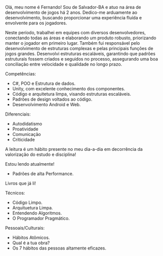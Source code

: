 Olá, meu nome é Fernando! Sou de Salvador-BA e atuo na área de desenvolvimento de jogos há 2 anos. Dedico-me arduamente ao desenvolvimento, buscando proporcionar uma experiência fluída e envolvente para os jogadores.

Neste período, trabalhei em equipes com diversos desenvolvedores, conectando todas as áreas e elaborando um produto robusto, priorizando manter o jogador em primeiro lugar. Também fui responsável pelo desenvolvimento de estruturas complexas e pelas principais funções de jogos grandes. Desenvolvi estruturas escaláveis, garantindo que padrões estruturais fossem criados e seguidos no processo, assegurando uma boa conciliação entre velocidade e qualidade no longo prazo.

Competências:
- C#, POO e Estrutura de dados.
- Unity, com excelente conhecimento dos componentes.
- Código e arquitetura limpa, visando estruturas escaláveis.
- Padrões de design voltados ao código.
- Desenvolvimento Android e Web.

Diferenciais:
- Autodidatismo
- Proatividade
- Comunicação
- Criticidade

A leitura é um hábito presente no meu dia-a-dia em decorrência da valorização do estudo e disciplina!

Estou lendo atualmente!
- Padrões de alta Performance.

Livros que já li!

Técnicos:
- Código Limpo.
- Arquituetura Limpa.
- Entendendo Algoritmos.
- O Programador Pragmático.

Pessoais/Culturais:
- Hábitos Atômicos.
- Qual é a tua obra?
- Os 7 hábitos das pessoas altamente eficazes.
